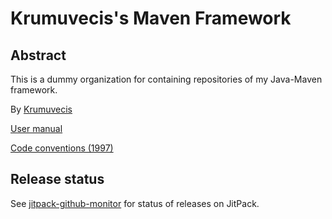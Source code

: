 # Krumuvecis's Maven Framework

## Abstract

This is a dummy organization for containing repositories of my Java-Maven framework.

By [Krumuvecis](https://github.com/Krumuvecis)

[User manual](https://github.com/KruMF/.github/blob/master/manual.md)

[Code conventions (1997)](https://www.oracle.com/technetwork/java/codeconventions-150003.pdf)


## Release status

See [jitpack-github-monitor](https://github.com/KruMF/jitpack-github-monitor) for status of releases on JitPack.
